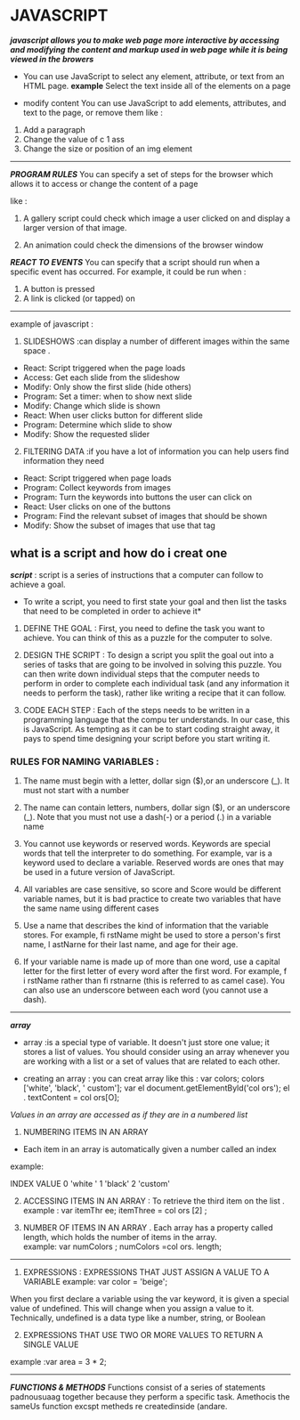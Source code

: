 # JAVASCRIPT 
 
 ***javascript allows you to make web page more interactive 
 by accessing and modifying the content and markup used in web page 
 while it is being viewed in the browers***


* You can use JavaScript to select any
element, attribute, or text from an
HTML page. 
**example**
Select the text inside all of the <hl>
elements on a page


* modify content 
You can use JavaScript to add
elements, attributes, and text to the
page, or remove them
like :
1. Add a paragraph
2. Change the value of c 1 ass
3. Change the size or position of an
img element

******

***PROGRAM RULES***
You can specify a set of steps for
the browser which allows it to access or change the
content of a page

like :
1. A gallery script could check which
image a user clicked on and display
a larger version of that image.

2. An animation could check the
dimensions of the browser window

***REACT TO EVENTS***
You can specify that a script should run
when a specific event has occurred.
 For example, it could be run when : 
1. A button is pressed
2. A link is clicked (or tapped) on
 ****

 
 example of javascript  :
1.  SLIDESHOWS :can display a number of different images
 within the same space .
* React: Script triggered when the page loads
* Access: Get each slide from the slideshow
* Modify: Only show the first slide (hide others)
* Program: Set a timer: when to show next slide
* Modify: Change which slide is shown
* React: When user clicks button for different slide
* Program: Determine which slide to show
* Modify: Show the requested slider

2. FILTERING DATA :if you have a lot of information you can help users find information they need 
* React: Script triggered when page loads
* Program: Collect keywords from images
* Program: Turn the keywords into buttons the user
can click on
* React: User clicks on one of the buttons
* Program: Find the relevant subset of images that
should be shown
* Modify: Show the subset of images that use that tag


## what is a script and how do i creat one 

***script*** :  script is a series of instructions that a
computer can follow to achieve a goal. 
 
* To write a script, you need to first
state your goal and then list the
tasks that need to be completed in
order to achieve it*

1. DEFINE THE GOAL :
First, you need to define the task you want to
achieve. You can think of this as a puzzle for the
computer to solve.

2.  DESIGN THE SCRIPT :
To design a script you split the goal out into a series
of tasks that are going to be involved in solving this
puzzle. 
You can then write down individual steps that the
computer needs to perform in order to complete
each individual task (and any information it needs to
perform the task), rather like writing a recipe that it
can follow.
1. CODE EACH STEP :
Each of the steps needs to be written in a
programming language that the compu ter
understands. In our case, this is JavaScript.
As tempting as it can be to start coding straight
away, it pays to spend time designing your script
before you start writing it. 


### RULES FOR NAMING VARIABLES :
1. The name must begin with
a letter, dollar sign ($),or an
underscore (_). It must not start
with a number
 
2. The name can contain letters,
numbers, dollar sign ($), or an
underscore (_). Note that you
must not use a dash(-) or a
period (.) in a variable name

3. You cannot use keywords or
reserved words. Keywords
are special words that tell the
interpreter to do something. For
example, var is a keyword used
to declare a variable. Reserved
words are ones that may be used
in a future version of JavaScript.

4. All variables are case sensitive,
so score and Score would be
different variable names, but
it is bad practice to create two
variables that have the same
name using different cases 

5. Use a name that describes the
kind of information that the
variable stores. For example,
fi rstName might be used to
store a person's first name,
l astNarne for their last name,
and age for their age. 

6. If your variable name is made
up of more than one word, use a
capital letter for the first letter of
every word after the first word.
For example, f i rstName rather
than fi rstnarne (this is referred
to as camel case). You can also
use an underscore between each
word (you cannot use a dash). 

****

***array***

* array :is a special type of variable. It doesn't
just store one value; it stores a list of values.
You should consider using an
array whenever you are working
with a list or a set of values that
are related to each other.


* creating an array :
  you can creat array like this :
  var colors;
colors ['white', 'black', ' custom'];
var el document.getElementByld('col ors');
el . textContent = col ors[O]; 

*Values in an array are accessed as if they are in
a numbered list*

1. NUMBERING ITEMS IN
AN ARRAY 
* Each item in an array is
automatically given a number
called an index

example:

INDEX  VALUE
0    'white '
1    'black'
2    'custom' 


2. ACCESSING ITEMS IN
AN ARRAY : To retrieve the third item on the
list .
example :
var itemThr ee;
itemThree = col ors [2] ; 

3. NUMBER OF ITEMS IN
AN ARRAY .
Each array has a property called
length, which holds the number
of items in the array.  
example:
var numColors ;
numColors =col ors. length;
***

1. EXPRESSIONS :
 EXPRESSIONS THAT JUST ASSIGN A
VALUE TO A VARIABLE
example:
var color = 'beige'; 



When you first declare a variable using the var
keyword, it is given a special value of undefined.
This will change when you assign a value to it.
Technically, undefined is a data type like a number,
string, or Boolean

2. EXPRESSIONS THAT USE TWO OR
MORE VALUES TO RETURN A
SINGLE VALUE 

example :var area = 3 * 2; 

***

***FUNCTIONS & METHODS***
 Functions consist of a series of statements padnousuaag together because they perform a specific task. Amethocis the sameUs function excspt metheds re createdinside (andare.



